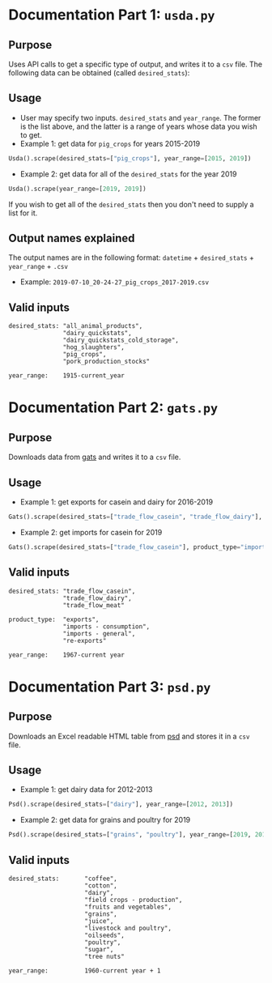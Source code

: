 # Documentation Part 1: `usda.py`
## Purpose
Uses API calls to get a specific type of output, and writes it to a `csv` file. The following data can be obtained (called `desired_stats`): 

## Usage
* User may specify two inputs. `desired_stats` and `year_range`. The former is the list above, and the latter is a range of years whose data you wish to get.
* Example 1: get data for `pig_crops` for years 2015-2019
```python
Usda().scrape(desired_stats=["pig_crops"], year_range=[2015, 2019])
```

* Example 2: get data for all of the `desired_stats` for the year 2019
```python
Usda().scrape(year_range=[2019, 2019])
```
If you wish to get all of the `desired_stats` then you don't need to supply a list for it.

## Output names explained
The output names are in the following format: `datetime` + `desired_stats` + `year_range` + `.csv`
* Example: `2019-07-10_20-24-27_pig_crops_2017-2019.csv`

## Valid inputs
```
desired_stats: "all_animal_products",
               "dairy_quickstats",
               "dairy_quickstats_cold_storage",
               "hog_slaughters",
               "pig_crops",
               "pork_production_stocks"

year_range:    1915-current_year
```

# Documentation Part 2: `gats.py`
## Purpose
Downloads data from [gats](https://apps.fas.usda.gov/gats/ExpressQuery1.aspx) and writes it to a `csv` file.

## Usage
* Example 1: get exports for casein and dairy for 2016-2019
```python
Gats().scrape(desired_stats=["trade_flow_casein", "trade_flow_dairy"], product_type="exports", year_range=[2016, 2019])
```
* Example 2: get imports for casein for 2019
```python
Gats().scrape(desired_stats=["trade_flow_casein"], product_type="imports - general", year_range=[2019, 2019])
```

## Valid inputs
```
desired_stats: "trade_flow_casein",
               "trade_flow_dairy",
               "trade_flow_meat"

product_type:  "exports",
               "imports - consumption",
               "imports - general",
               "re-exports"

year_range:    1967-current year
```

# Documentation Part 3: `psd.py`
## Purpose
Downloads an Excel readable HTML table from [psd](https://apps.fas.usda.gov/psdonline/app/index.html#/app/advQuery) and stores it in a `csv` file.

## Usage
* Example 1: get dairy data for 2012-2013
```python
Psd().scrape(desired_stats=["dairy"], year_range=[2012, 2013])
```

* Example 2: get data for grains and poultry for 2019
```python
Psd().scrape(desired_stats=["grains", "poultry"], year_range=[2019, 2019])
```

## Valid inputs
```
desired_stats:       "coffee",
                     "cotton",
                     "dairy",
                     "field crops - production",
                     "fruits and vegetables",
                     "grains",
                     "juice",
                     "livestock and poultry",
                     "oilseeds",
                     "poultry",
                     "sugar",
                     "tree nuts"

year_range:          1960-current year + 1
```
